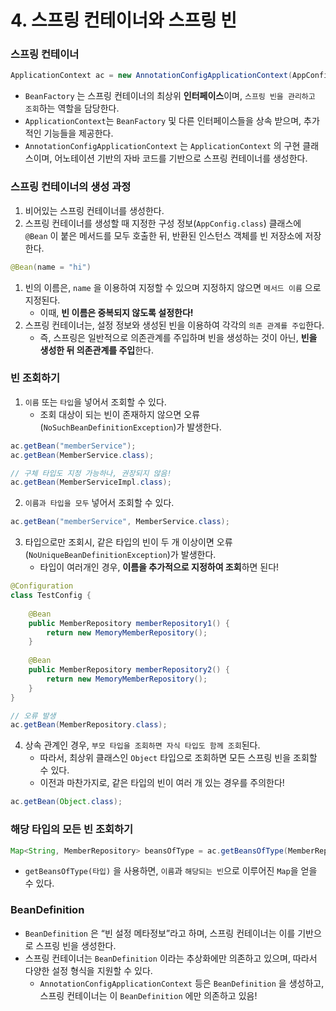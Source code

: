 # 4. 스프링 컨테이너와 스프링 빈

### 스프링 컨테이너

```java
ApplicationContext ac = new AnnotationConfigApplicationContext(AppConfig.class);
```

- `BeanFactory` 는 스프링 컨테이너의 최상위 **인터페이스**이며, `스프링 빈을 관리하고 조회`하는 역할을 담당한다.
- `ApplicationContext`는 `BeanFactory` 및 다른 인터페이스들을 상속 받으며, 추가적인 기능들을 제공한다.
- `AnnotationConfigApplicationContext` 는 `ApplicationContext` 의 구현 클래스이며, 어노테이션 기반의 자바 코드를 기반으로 스프링 컨테이너를 생성한다.

### 스프링 컨테이너의 생성 과정

1. 비어있는 스프링 컨테이너를 생성한다.
2. 스프링 컨테이너를 생성할 때 지정한 구성 정보(`AppConfig.class`) 클래스에 `@Bean` 이 붙은 메서드를 모두 호출한 뒤, 반환된 인스턴스 객체를 빈 저장소에 저장한다.

```java
@Bean(name = "hi")
```

1. 빈의 이름은, `name` 을 이용하여 지정할 수 있으며 지정하지 않으면 `메서드 이름` 으로 지정된다.
    - 이때, **빈 이름은 중복되지 않도록 설정한다!**
2. 스프링 컨테이너는, 설정 정보와 생성된 빈을 이용하여 각각의 `의존 관계를 주입`한다.
    - 즉, 스프링은 일반적으로 의존관계를 주입하며 빈을 생성하는 것이 아닌, **빈을 생성한 뒤 의존관계를 주입**한다.

### 빈 조회하기

1. `이름` 또는 `타입`을 넣어서 조회할 수 있다.
    - 조회 대상이 되는 빈이 존재하지 않으면 오류(`NoSuchBeanDefinitionException`)가 발생한다.

```java
ac.getBean("memberService");
ac.getBean(MemberService.class);

// 구체 타입도 지정 가능하나, 권장되지 않음!
ac.getBean(MemberServiceImpl.class);
```

2. `이름과 타입을 모두` 넣어서 조회할 수 있다.

```java
ac.getBean("memberService", MemberService.class);
```

3. 타입으로만 조회시, 같은 타입의 빈이 두 개 이상이면 오류(`NoUniqueBeanDefinitionException`)가 발생한다.
    - 타입이 여러개인 경우, **이름을 추가적으로 지정하여 조회**하면 된다!

```java
@Configuration
class TestConfig {
    
    @Bean
    public MemberRepository memberRepository1() {
        return new MemoryMemberRepository();
    }
    
    @Bean
    public MemberRepository memberRepository2() {
        return new MemoryMemberRepository();
    }
}

// 오류 발생
ac.getBean(MemberRepository.class);
```

4. 상속 관계인 경우, `부모 타입을 조회하면 자식 타입도 함께 조회`된다.
    - 따라서, 최상위 클래스인 `Object` 타입으로 조회하면 모든 스프링 빈을 조회할 수 있다.
    - 이전과 마찬가지로, 같은 타입의 빈이 여러 개 있는 경우를 주의한다!

```java
ac.getBean(Object.class);
```

### 해당 타입의 모든 빈 조회하기

```java
Map<String, MemberRepository> beansOfType = ac.getBeansOfType(MemberRepository.class);
```

- `getBeansOfType(타입)` 을 사용하면, `이름`과 `해당되는 빈`으로 이루어진 `Map`을 얻을 수 있다.

### BeanDefinition

- `BeanDefinition` 은 “빈 설정 메타정보”라고 하며, 스프링 컨테이너는 이를 기반으로 스프링 빈을 생성한다.
- 스프링 컨테이너는 `BeanDefinition` 이라는 추상화에만 의존하고 있으며, 따라서 다양한 설정 형식을 지원할 수 있다.
    - `AnnotationConfigApplicationContext`  등은 `BeanDefinition` 을 생성하고, 스프링 컨테이너는 이 `BeanDefinition` 에만 의존하고 있음!